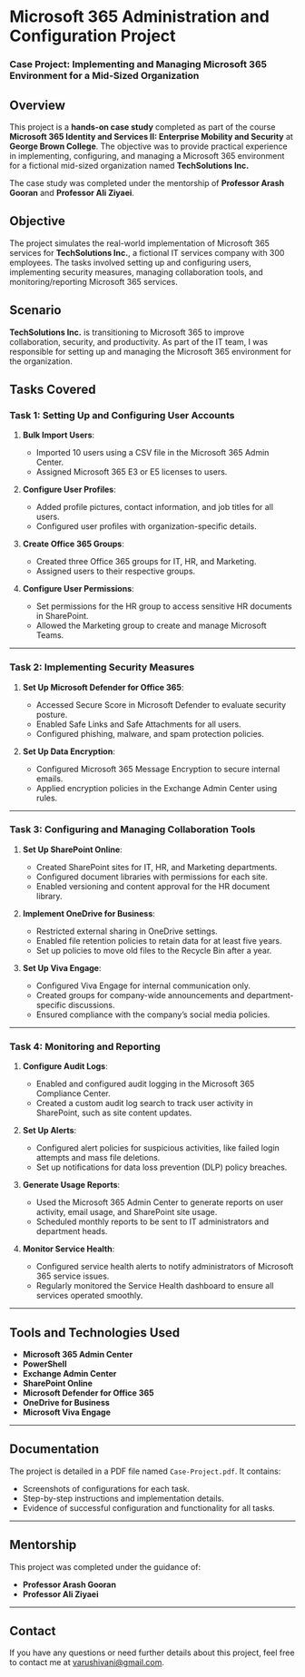 # Microsoft 365 Administration and Configuration Project  
### Case Project: Implementing and Managing Microsoft 365 Environment for a Mid-Sized Organization  

## Overview  
This project is a **hands-on case study** completed as part of the course **Microsoft 365 Identity and Services II: Enterprise Mobility and Security** at **George Brown College**. The objective was to provide practical experience in implementing, configuring, and managing a Microsoft 365 environment for a fictional mid-sized organization named **TechSolutions Inc.**  

The case study was completed under the mentorship of **Professor Arash Gooran** and **Professor Ali Ziyaei**.  

## Objective  
The project simulates the real-world implementation of Microsoft 365 services for **TechSolutions Inc.**, a fictional IT services company with 300 employees. The tasks involved setting up and configuring users, implementing security measures, managing collaboration tools, and monitoring/reporting Microsoft 365 services.

## Scenario  
**TechSolutions Inc.** is transitioning to Microsoft 365 to improve collaboration, security, and productivity. As part of the IT team, I was responsible for setting up and managing the Microsoft 365 environment for the organization.

## Tasks Covered  
### **Task 1: Setting Up and Configuring User Accounts**  
1. **Bulk Import Users**:  
   - Imported 10 users using a CSV file in the Microsoft 365 Admin Center.  
   - Assigned Microsoft 365 E3 or E5 licenses to users.  

2. **Configure User Profiles**:  
   - Added profile pictures, contact information, and job titles for all users.  
   - Configured user profiles with organization-specific details.  

3. **Create Office 365 Groups**:  
   - Created three Office 365 groups for IT, HR, and Marketing.  
   - Assigned users to their respective groups.  

4. **Configure User Permissions**:  
   - Set permissions for the HR group to access sensitive HR documents in SharePoint.  
   - Allowed the Marketing group to create and manage Microsoft Teams.  

---

### **Task 2: Implementing Security Measures**  
1. **Set Up Microsoft Defender for Office 365**:  
   - Accessed Secure Score in Microsoft Defender to evaluate security posture.  
   - Enabled Safe Links and Safe Attachments for all users.  
   - Configured phishing, malware, and spam protection policies.  

2. **Set Up Data Encryption**:  
   - Configured Microsoft 365 Message Encryption to secure internal emails.  
   - Applied encryption policies in the Exchange Admin Center using rules.  

---

### **Task 3: Configuring and Managing Collaboration Tools**  
1. **Set Up SharePoint Online**:  
   - Created SharePoint sites for IT, HR, and Marketing departments.  
   - Configured document libraries with permissions for each site.  
   - Enabled versioning and content approval for the HR document library.  

2. **Implement OneDrive for Business**:  
   - Restricted external sharing in OneDrive settings.  
   - Enabled file retention policies to retain data for at least five years.  
   - Set up policies to move old files to the Recycle Bin after a year.  

3. **Set Up Viva Engage**:  
   - Configured Viva Engage for internal communication only.  
   - Created groups for company-wide announcements and department-specific discussions.  
   - Ensured compliance with the company’s social media policies.  

---

### **Task 4: Monitoring and Reporting**  
1. **Configure Audit Logs**:  
   - Enabled and configured audit logging in the Microsoft 365 Compliance Center.  
   - Created a custom audit log search to track user activity in SharePoint, such as site content updates.  

2. **Set Up Alerts**:  
   - Configured alert policies for suspicious activities, like failed login attempts and mass file deletions.  
   - Set up notifications for data loss prevention (DLP) policy breaches.  

3. **Generate Usage Reports**:  
   - Used the Microsoft 365 Admin Center to generate reports on user activity, email usage, and SharePoint site usage.  
   - Scheduled monthly reports to be sent to IT administrators and department heads.  

4. **Monitor Service Health**:  
   - Configured service health alerts to notify administrators of Microsoft 365 service issues.  
   - Regularly monitored the Service Health dashboard to ensure all services operated smoothly.  

---

## Tools and Technologies Used  
- **Microsoft 365 Admin Center**  
- **PowerShell**  
- **Exchange Admin Center**  
- **SharePoint Online**  
- **Microsoft Defender for Office 365**  
- **OneDrive for Business**  
- **Microsoft Viva Engage**  

---

## Documentation  
The project is detailed in a PDF file named `Case-Project.pdf`. It contains:  
- Screenshots of configurations for each task.  
- Step-by-step instructions and implementation details.  
- Evidence of successful configuration and functionality for all tasks.  

---

## Mentorship  
This project was completed under the guidance of:  
- **Professor Arash Gooran**  
- **Professor Ali Ziyaei**  

---

## Contact  
If you have any questions or need further details about this project, feel free to contact me at varushivani@gmail.com.  
